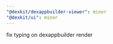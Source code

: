 ```yaml
---
"@dexkit/dexappbuilder-viewer": minor
"@dexkit/ui": minor
---
```


fix typing on dexappbuilder render

